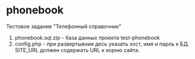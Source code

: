 # phonebook
Тестовое задание "Телефонный справочник"

1. phonebook.sql.zip - база данных проекта test-phonebook
2. config.php - при развертывнии десь указать хост, имя и парль к БД. SITE_URL должен содержать URL к корню сайта. 
